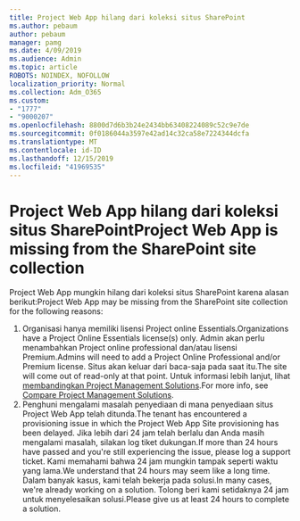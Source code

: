 ```yaml
---
title: Project Web App hilang dari koleksi situs SharePoint
ms.author: pebaum
author: pebaum
manager: pamg
ms.date: 4/09/2019
ms.audience: Admin
ms.topic: article
ROBOTS: NOINDEX, NOFOLLOW
localization_priority: Normal
ms.collection: Adm_O365
ms.custom:
- "1777"
- "9000207"
ms.openlocfilehash: 8800d7d6b3b24e2434bb63408224089c52c9e7de
ms.sourcegitcommit: 0f0186044a3597e42ad14c32ca58e7224344dcfa
ms.translationtype: MT
ms.contentlocale: id-ID
ms.lasthandoff: 12/15/2019
ms.locfileid: "41969535"
---
```

# <a name="project-web-app-is-missing-from-the-sharepoint-site-collection"></a><span data-ttu-id="1b5a5-102">Project Web App hilang dari koleksi situs SharePoint</span><span class="sxs-lookup"><span data-stu-id="1b5a5-102">Project Web App is missing from the SharePoint site collection</span></span>

<span data-ttu-id="1b5a5-103">Project Web App mungkin hilang dari koleksi situs SharePoint karena alasan berikut:</span><span class="sxs-lookup"><span data-stu-id="1b5a5-103">Project Web App may be missing from the SharePoint site collection for the following reasons:</span></span>

1. <span data-ttu-id="1b5a5-104">Organisasi hanya memiliki lisensi Project online Essentials.</span><span class="sxs-lookup"><span data-stu-id="1b5a5-104">Organizations have a Project Online Essentials license(s) only.</span></span> <span data-ttu-id="1b5a5-105">Admin akan perlu menambahkan Project online professional dan/atau lisensi Premium.</span><span class="sxs-lookup"><span data-stu-id="1b5a5-105">Admins will need to add a Project Online Professional and/or Premium license.</span></span> <span data-ttu-id="1b5a5-106">Situs akan keluar dari baca-saja pada saat itu.</span><span class="sxs-lookup"><span data-stu-id="1b5a5-106">The site will come out of read-only at that point.</span></span> <span data-ttu-id="1b5a5-107">Untuk informasi lebih lanjut, lihat [membandingkan Project Management Solutions](https://products.office.com/project/compare-microsoft-project-management-software?tab=1).</span><span class="sxs-lookup"><span data-stu-id="1b5a5-107">For more info, see [Compare Project Management Solutions](https://products.office.com/project/compare-microsoft-project-management-software?tab=1).</span></span>
2. <span data-ttu-id="1b5a5-108">Penghuni mengalami masalah penyediaan di mana penyediaan situs Project Web App telah ditunda.</span><span class="sxs-lookup"><span data-stu-id="1b5a5-108">The tenant has encountered a provisioning issue in which the Project Web App Site provisioning has been delayed.</span></span> <span data-ttu-id="1b5a5-109">Jika lebih dari 24 jam telah berlalu dan Anda masih mengalami masalah, silakan log tiket dukungan.</span><span class="sxs-lookup"><span data-stu-id="1b5a5-109">If more than 24 hours have passed and you're still experiencing the issue, please log a support ticket.</span></span> <span data-ttu-id="1b5a5-110">Kami memahami bahwa 24 jam mungkin tampak seperti waktu yang lama.</span><span class="sxs-lookup"><span data-stu-id="1b5a5-110">We understand that 24 hours may seem like a long time.</span></span> <span data-ttu-id="1b5a5-111">Dalam banyak kasus, kami telah bekerja pada solusi.</span><span class="sxs-lookup"><span data-stu-id="1b5a5-111">In many cases, we're already working on a solution.</span></span> <span data-ttu-id="1b5a5-112">Tolong beri kami setidaknya 24 jam untuk menyelesaikan solusi.</span><span class="sxs-lookup"><span data-stu-id="1b5a5-112">Please give us at least 24 hours to complete a solution.</span></span>
